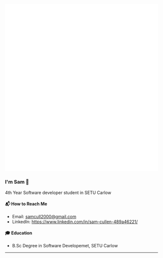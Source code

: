 [![Metrics](/github-metrics.svg)](#)
### I'm Sam 👋

4th Year Software developer student in SETU Carlow 

#### 📬 How to Reach Me
- Email: samcull2000@gmail.com
- LinkedIn: https://www.linkedin.com/in/sam-cullen-489a46221/

#### 🎓 Education
- B.Sc Degree in Software Developemet, SETU Carlow
---
<!-- <img alt = "dark mode"  align="left" width="47%" src="https://github-readme-stats.vercel.app/api?username=SamCull&show_icons=true&theme=dark#gh-dark-mode-only"/>

<img alt ="streak" align="left" width="45%" src = "https://github-readme-streak-stats.herokuapp.com/?user=SamCull&theme=dark#gh-dark-mode-only"/>-->


